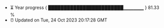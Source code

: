 - ⏳ Year progress { ████████████████████████▁▁▁▁▁▁ } 81.33 %
- ⏰ Updated on Tue, 24 Oct 2023 20:17:28 GMT


